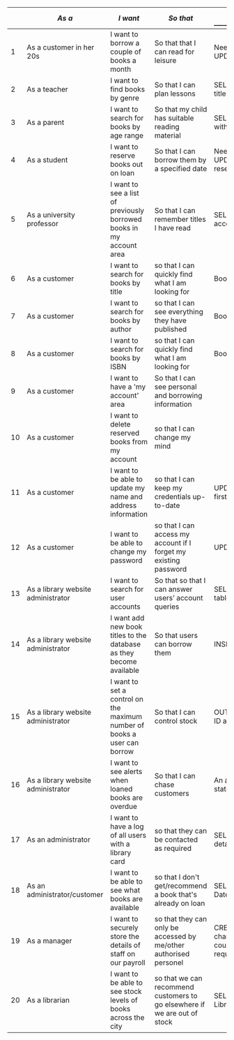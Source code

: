 |      | *As a* **<type of user>**          | *I want* **<some goal>**                                     | *So that* **<some reason>**                                  | DML statement _______________________________________________________________________________ | Notes _________________________________________ |
| ---- | ---------------------------------- | ------------------------------------------------------------ | ------------------------------------------------------------ | ------------------------------------------------------------ | ----------------------------------------------- |
| 1    | As a customer in her 20s           | I want to borrow a couple of books a month                   | So that that I can read for leisure                          | Need to create a borrowed table – linking copies and customer together. UPDATE borrowed table  SET copy = loaned. UPDATE copy table SET loan                                                          | No age field                                    |
| 2    | As a teacher                       | I want to find books by genre                                | So that I can plan lessons                                   | SELECT title, genre FROM book [consider INNER JOIN to show genre with the title – title and genre table                                                             |                                                 |
| 3    | As a parent                        | I want to search for books by age range                      | So that my child has suitable reading material               | SELECT title, age range FROM book [consider INNER JOIN to show age range with the title – title and age range table)                                                             |                                                 |
| 4    | As a student                       | I want to reserve books out on loan                          | So that I can borrow them by a specified date                |Need to create a borrowed table – linking copies and customer together. UPDATE borrowed table  SET copy = reserved. UPDATE copy table SET reserved                           |                                                 |
| 5    | As a university professor          | I want to see a list of previously borrowed books in my account area | So that I can remember titles I have read                    |  SELECT statement (where would we be storing history? Are we designing an account area                                                            |                                                 |
| 6    | As a customer                      | I want to search for books by title                          | so that I can quickly find what I am looking for             | Book title, InBranch, IsAvailable, Author, Year published, Genre, age range, ISBN |                                                 |
| 7    | As a customer                      | I want to search for books by author                         | so that I can see everything they have published             | Book title, InBranch, IsAvailable, Author, Year published, Genre, age range, ISBN |                                                 |
| 8    | As a customer                      | I want to search for books by ISBN                           | so that I can quickly find what I am looking for             | Book title, InBranch, IsAvailable, Author, Year published, Genre, age range, ISBN |                                                 |
| 9    | As a customer                      | I want to have a 'my account' area                           | So that I can see personal and borrowing information         |                                                              |                                                 |
| 10   | As a customer                      | I want to delete reserved books from my account              | so that I can change my mind                                 |                                                              |                                                 |
| 11   | As a customer                      | I want to be able to update my name and address information  | so that I can keep my credentials up-to-date                 |  UPDATE statement that accesses LibraryCardHolder to update firstname/lastname/email etc with join to address tables to update address                                                            |                                                 |
| 12   | As a customer                      | I want to be able to change my password                      | so that I can access my account if I forget my existing password | UPDATE statement that accesses user's password field in LibraryCardHolder                                                             |                                                 |
| 13   | As a library website administrator | I want to search for user accounts                           | So that so that I can answer users’ account queries          | SELECT statement that selects users from LibraryCardHolder joined to loans table (not built yet)                                                             |                                                 |
| 14   | As a library website administrator | I want add new book titles to the database as they become available | So that users can borrow them                                | INSERT to add new books to book table with join to author table                                                              |                                                 |
| 15   | As a library website administrator | I want to set a control on the maximum number of books a user can borrow | So that I can control stock                                  | OUT OF SCOPE. SELECT to access Loan table where loan ID matches UserCard ID and calculate if >= 5                                                             |                                                 |
| 16   | As a library website administrator | I want to see alerts when loaned books are overdue           | So that I can chase customers                                | An alert would need web functionality, but would ultimately call on a SELECT statement that filters for books where (Today's Date -   DateOut)>30 |                                                 |
| 17   | As an administrator                | I want to have a log of all users with a library card        | so that they can be contacted as required                    | SELECT would be used to access the LibraryCardHolder table for customer details, with a join on the address tables to also get the address. |                                                 |
| 18   | As an administrator/customer       | I want to be able to see what books are available            | so that I don't get/recommend a book that's already on loan  | SELECT statement that selects books (joined to the loans table) where DateReturned not NULL |                                                 |
| 19   | As a manager                       | I want to securely store the details of staff on our payroll | so that they can only be accessed by me/other authorised personel | CREATE table, then INSERT to add new staff members, (UPDATE if details need changing, DELETE to remove old members of staff)-these latter permissions could be added at a later date so that we keep permissions to minimum requirements. Access for manager (and admin) ONLY |                                                 |
| 20   | As a librarian                     | I want to be able to see stock levels of books across the city | so that we can recommend customers to go elsewhere if we are out of stock | SELECT statement similar to user story 18, however we would also join to the LibraryBranches table to see book availability across branches. |                                                 |

